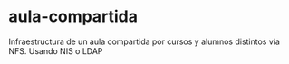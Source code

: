 # aula-compartida
Infraestructura de un aula compartida por cursos y alumnos distintos vía NFS. Usando NIS o LDAP
